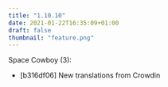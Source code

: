 ```yaml
---
title: "1.10.10"
date: 2021-01-22T16:35:09+01:00
draft: false
thumbnail: "feature.png"
---
```


Space Cowboy (3):
  * [b316df06] New translations from Crowdin

